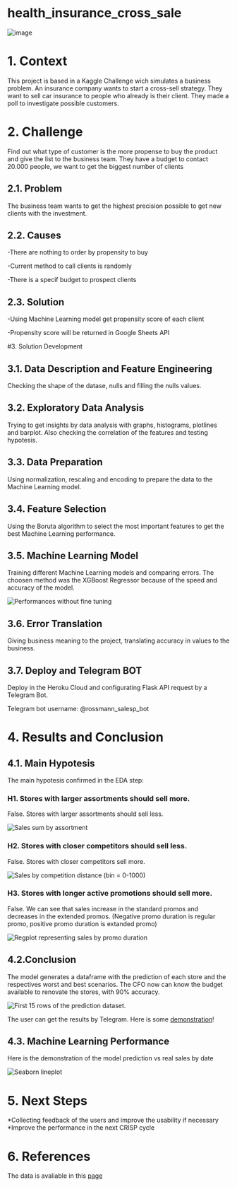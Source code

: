 # health_insurance_cross_sale
![image](https://user-images.githubusercontent.com/77629603/158879224-d703e986-a8e4-4229-a384-2252c879f8ba.png)

# 1. Context

This project is based in a Kaggle Challenge wich simulates a business problem. An insurance company wants to start a cross-sell strategy. They want to sell car insurance to people who already is their client. They made a poll to investigate possible customers.

# 2. Challenge

Find out what type of customer is the more propense to buy the product and give the list to the business team. They have a budget to contact 20.000 people, we want to get the biggest number of clients 

## 2.1. Problem

The business team wants to get the highest precision possible to get new clients with the investment.

## 2.2. Causes

-There are nothing to order by propensity to buy

-Current method to call clients is randomly

-There is a specif budget to prospect clients

## 2.3. Solution

-Using Machine Learning model get propensity score of each client

-Propensity score will be returned in Google Sheets API

#3. Solution Development

## 3.1. Data Description and Feature Engineering

Checking the shape of the datase, nulls and filling the nulls values. 

## 3.2. Exploratory Data Analysis

Trying to get insights by data analysis with graphs, histograms, plotlines and barplot. Also checking the correlation of the features and testing hypotesis.

## 3.3. Data Preparation

Using normalization, rescaling and encoding to prepare the data to the Machine Learning model.

## 3.4. Feature Selection

Using the Boruta algorithm to select the most important features to get the best Machine Learning performance.

## 3.5. Machine Learning Model

Training different Machine Learning models and comparing errors. The choosen method was the XGBoost Regressor because of the speed and accuracy of the model. 

![Performances without fine tuning](https://user-images.githubusercontent.com/77629603/155387296-541ac158-9c6c-44f5-913c-40b1aa2b02a4.png)


## 3.6. Error Translation

Giving business meaning to the project, translating accuracy in values to the business.

## 3.7. Deploy and Telegram BOT

Deploy in the Heroku Cloud and configurating Flask API request by a Telegram Bot. 

Telegram bot username: @rossmann_salesp_bot

# 4. Results and Conclusion

## 4.1. Main Hypotesis 

The main hypotesis confirmed in the EDA step:

### H1. Stores with larger assortments should sell more.
False. Stores with larger assortments should sell less.

![Sales sum by assortment](https://user-images.githubusercontent.com/77629603/155387884-6c33a7be-82e5-4c57-8648-28bf0f217aae.png)


### H2. Stores with closer competitors should sell less.
False. Stores with closer competitors sell more.

![Sales by competition distance (bin = 0-1000)](https://user-images.githubusercontent.com/77629603/155381618-a59fdbc2-e4af-45dd-8458-3159ddc01eac.png)


### H3. Stores with longer active promotions should sell more.
False. We can see that sales increase in the standard promos and decreases in the extended promos.
(Negative promo duration is regular promo, positive promo duration is extanded promo)

![Regplot representing sales by promo duration](https://user-images.githubusercontent.com/77629603/155382386-6c6462ab-0820-4dae-a1ca-51ea9a0aad33.png)

## 4.2.Conclusion
The model generates a dataframe with the prediction of each store and the respectives worst and best scenarios. 
The CFO now can know the budget available to renovate the stores, with 90% accuracy.

![First 15 rows of the prediction dataset.](https://user-images.githubusercontent.com/77629603/155379600-1321b4d9-6db2-4941-80cf-96012798fe00.png)

The user can get the results by Telegram. Here is some [demonstration](https://www.linkedin.com/posts/heitor-felix_datascience-datadriven-business-activity-6902361790051606528-2Fjo)!

## 4.3. Machine Learning Performance

Here is the demonstration of the model prediction vs real sales by date

![Seaborn lineplot](https://user-images.githubusercontent.com/77629603/155380531-060fbf29-4f30-486f-b875-4d3b0ead5178.png)


# 5. Next Steps

*Collecting feedback of the users and improve the usability if necessary
*Improve the performance in the next CRISP cycle

# 6. References

The data is avaliable in this [page](https://www.kaggle.com/c/rossmann-store-sales)
